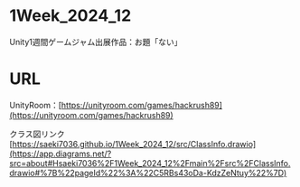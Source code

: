 # 1Week_2024_12

Unity1週間ゲームジャム出展作品：お題「ない」

# URL
UnityRoom：[https://unityroom.com/games/hackrush89](https://unityroom.com/games/hackrush89)

クラス図リンク[https://saeki7036.github.io/1Week_2024_12/src/ClassInfo.drawio](https://app.diagrams.net/?src=about#Hsaeki7036%2F1Week_2024_12%2Fmain%2Fsrc%2FClassInfo.drawio#%7B%22pageId%22%3A%22C5RBs43oDa-KdzZeNtuy%22%7D)

